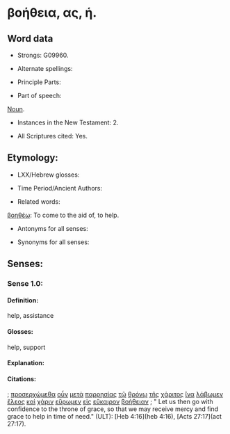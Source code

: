 # βοήθεια, ας, ἡ.

<!-- Status: S2=NeedsFinalCheck -->
<!-- Lexica used for edits: LN MM -->

## Word data

* Strongs: G09960.


* Alternate spellings:  

* Principle Parts: 

* Part of speech: 

[Noun](http://ugg.readthedocs.io/en/latest/noun.html). 

* Instances in the New Testament: 2.

* All Scriptures cited: Yes.

## Etymology: 

* LXX/Hebrew glosses: 

* Time Period/Ancient Authors: 

* Related words: 

[βοηθέω](../G09970/01.md): To come to the aid of, to help.

* Antonyms for all senses:

* Synonyms for all senses: 

## Senses:

### Sense  1.0: 

#### Definition: 

help, assistance

#### Glosses: 

help, support

#### Explanation: 

#### Citations: 

; [προσερχώμεθα](../G43340/01.md) [οὖν](../G37670/01.md) [μετὰ](../G33260/01.md) [παρρησίας](../G39540/01.md) [τῷ](../G35880/01.md) [θρόνῳ](../G23620/01.md) [τῆς](../G35880/01.md) [χάριτος](../G54850/01.md) [ἵνα](../G24430/01.md) [λάβωμεν](../G29830/01.md) [ἔλεος](../G16560/01.md) [καὶ](../G25320/01.md) [χάριν](../G54850/01.md) [εὕρωμεν](../G21470/01.md) [εἰς](../G15190/01.md) [εὔκαιρον](../G21210/01.md) [βοήθειαν](../G09960/01.md)
; " Let us then go with confidence to the throne of grace, so that we may receive mercy and find grace to help in time of need." (ULT): 
[Heb 4:16](heb 4:16), [Acts 27:17](act 27:17).
